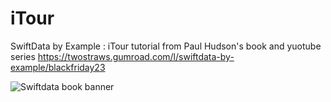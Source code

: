 # iTour
 SwiftData by Example : iTour tutorial from Paul Hudson's book and yuotube series
 https://twostraws.gumroad.com/l/swiftdata-by-example/blackfriday23

![Swiftdata book banner](https://github.com/Yannemal/iTour/assets/56878180/0def2112-d454-4a4c-a3f6-a40c783a5727)

 
 
